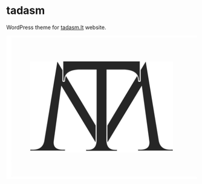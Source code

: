 # tadasm
WordPress theme for [tadasm.lt](http://tadasm.lt) website.

![tadasm logo](/src/screenshot.jpg "tadasm WordPress theme")
